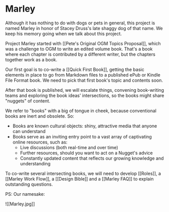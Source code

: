 # Marley

Although it has nothing to do with dogs or pets in general, this project is named Marley in honor of Stacey Druss's late shaggy dog of that name. We keep his memory going when we talk about this project. 

Project Marley started with [[Pete's Original OGM Topics Proposal]], which was a challenge to OGM to write an edited volume book. That's a book where each chapter is contributed by a different writer, but the chapters together work as a book. 

Our first goal is to co-write a [[Quick First Book]], getting the basic elements in place to go from Markdown files to a published ePub or Kindle File Format book. We need to pick that first book's topic and contents soon. 

After that book is published, we will escalate things, convening book-writing teams and exploring the book ideas' intersections, so the books might share "nuggets" of content. 

We refer to "books" with a big of tongue in cheek, because conventional books are inert and obsolete. So:

- Books are known cultural objects: shiny, attractive media that anyone can understand
- Books serve as an inviting entry point to a vast array of captivating online resources, such as:
	- Live discussions (both real-time and over time)
	- Further resources, should you want to act on a Nugget's advice 
	- Constantly updated content that reflects our growing knowledge and understanding

To co-write several intersecting books, we will need to develop [[Roles]], a [[Marley Work Flow]], a [[Design Bible]] and a [[Marley FAQ]] to explain outstanding questions. 

PS: Our namesake:
 
![[Marley.jpg]]